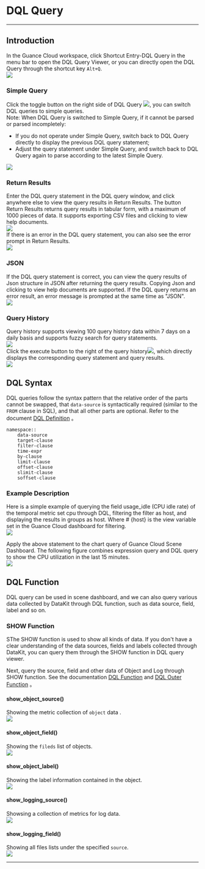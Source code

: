 # DQL Query
---

## Introduction

In the Guance Cloud workspace, click Shortcut Entry-DQL Query in the menu bar to open the DQL Query Viewer, or you can directly open the DQL Query through the shortcut key `Alt+Q`.<br />![](img/3.dql_6.png)

### Simple Query
Click the toggle button on the right side of DQL Query ![](img/3.dql_5.png), you can switch DQL queries to simple queries.<br />Note: When DQL Query is switched to Simple Query, if it cannot be parsed or parsed incompletely:

- If you do not operate under Simple Query, switch back to DQL Query directly to display the previous DQL query statement;
- Adjust the query statement under Simple Query, and switch back to DQL Query again to parse according to the latest Simple Query.

![](img/3.dql_2.png)

### Return Results

Enter the DQL query statement in the DQL query window, and click anywhere else to view the query results in Return Results. The button Return Results returns query results in tabular form, with a maximum of 1000 pieces of data. It supports exporting CSV files and clicking to view help documents. <br />![](img/3.dql_1.png)<br />If there is an error in the DQL query statement, you can also see the error prompt in Return Results.<br />![](img/3.dql_7.png)

### JSON

If the DQL query statement is correct, you can view the query results of Json structure in JSON after returning the query results. Copying Json and clicking to view help documents are supported. If the DQL query returns an error result, an error message is prompted at the same time as "JSON".<br />![](img/3.dql_3.png)

### Query History

Query history supports viewing 100 query history data within 7 days on a daily basis and supports fuzzy search for query statements.<br />![](img/3.dql_4.png)<br />Click the execute button to the right of the query history![](img/3.dql_8.png), which directly displays the corresponding query statement and query results.<br />![](img/3.dql_1.png)

## DQL Syntax

DQL queries follow the syntax pattern that the relative order of the parts cannot be swapped, that `data-source` is syntactically required (similar to the  `FROM` clause in SQL), and that all other parts are optional. Refer to the document [DQL Definition](../dql/define.md) 。
```
namespace::
	data-source
	target-clause
	filter-clause
	time-expr
	by-clause
	limit-clause
	offset-clause
	slimit-clause
	soffset-clause
```

### Example Description

Here is a simple example of querying the field usage_idle (CPU idle rate) of the temporal metric set cpu through DQL, filtering the filter as host, and displaying the results in groups as host. Where # {host} is the view variable set in the Guance Cloud dashboard for filtering.<br />![](img/4.DQL_2.1.png)

Apply the above statement to the chart query of Guance Cloud Scene Dashboard. The following figure combines expression query and DQL query to show the CPU utilization in the last 15 minutes. <br />![](img/4.DQL_2.png)

## DQL Function

DQL query can be used in scene dashboard, and we can also query various data collected by DataKit through DQL function, such as data source, field, label and so on.

### SHOW Function

SThe SHOW function is used to show all kinds of data. If you don't have a clear understanding of the data sources, fields and labels collected through DataKit, you can query them through the SHOW function in DQL query viewer.

Next, query the source, field and other data of Object and Log through SHOW function. See the documentation [DQL Function](../dql/funcs.md) and [DQL Outer Function](../dql/out-funcs.md) 。

#### show_object_source()

Showing the metric collection of `object` data .<br />![](img/3.dql_9.png)

#### show_object_field()

Showing the `fileds` list of objects.<br />![](img/3.dql_10.png)

#### show_object_label()

Showing the label information contained in the object.<br />![](img/3.dql_11.png)

#### show_logging_source()

Showsing a collection of metrics for log data.<br />![](img/3.dql_12.png)

#### show_logging_field()

Showing all files lists under the specified `source`.<br />![](img/3.dql_13.png)


---

